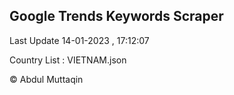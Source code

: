 

## Google Trends Keywords Scraper 
 
Last Update 14-01-2023 , 17:12:07

Country List :
VIETNAM.json



© Abdul Muttaqin 
